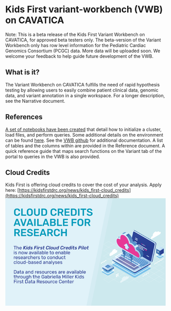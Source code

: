 # Kids First variant-workbench (VWB) on CAVATICA

Note: This is a beta release of the Kids First Variant Workbench on CAVATICA, for approved beta testers only. The beta-version of the Variant Workbench only has row level information for the Pediatric Cardiac Genomics Consortium (PCGC) data. More data will be uploaded soon. We welcome your feedback to help guide future development of the VWB. 

## What is it? 

The Variant Workbench on CAVATICA fulfills the need of rapid hypothesis testing by allowing users to easily combine patient clinical data, genomic data, and variant annotation in a single workspace. For a longer description, see the Narrative document. 

## References

[A set of notebooks have been created](https://cavatica.sbgenomics.com/u/jared.rozowsky/ashg-variant-workbench/analysis/cruncher/variant-workbench-starter-kit) that detail how to initialize a cluster, load files, and perform queries. Some additional details on the environment can be found [here](https://docs.cavatica.org/docs/about-libraries-in-a-data-cruncher-analysis). See the [VWB github](https://github.com/kids-first/variant-workbench-migration) for additional documentation. A list of tables and the columns within are provided in the Reference document. A quick reference guide that maps search functions on the Variant tab of the portal to queries in the VWB is also provided. 


## Cloud Credits
Kids First is offering cloud credits to cover the cost of your analysis. Apply here: [https://kidsfirstdrc.org/news/kids_first-cloud_credits](https://kidsfirstdrc.org/news/kids_first-cloud_credits) 
![cloud credits](https://raw.githubusercontent.com/jared-rozowsky/variant-workbench-migration/main/Cloud%20Credits.png)
